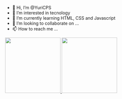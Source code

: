 - 👋 Hi, I’m @YuriCPS
- 👀 I’m interested in tecnology
- 🌱 I’m currently learning HTML, CSS and Javascript
- 💞️ I’m looking to collaborate on ...
- 📫 How to reach me ...

 <div>
  <a href="https://github.com/yuricps">
  <img height="180em" src="https://github-readme-stats.vercel.app/api?username=yuricps&show_icons=true&theme=dracula&include_all_commits=true&count_private=true"/>
  <img height="180em" src="https://github-readme-stats.vercel.app/api/top-langs/?username=yuricps&layout=compact&langs_count=7&theme=dracula"/>
</div>
